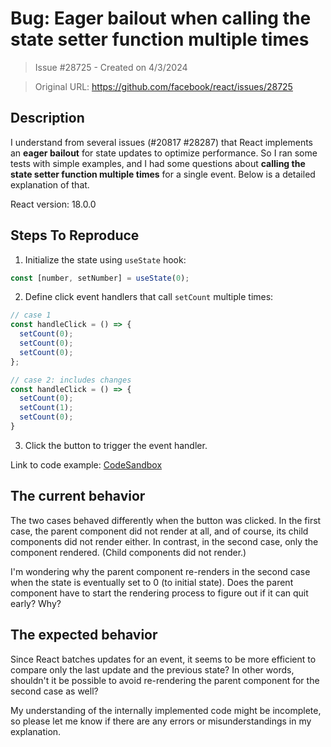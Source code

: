 # Bug: Eager bailout when calling the state setter function multiple times

> Issue #28725 - Created on 4/3/2024

> Original URL: https://github.com/facebook/react/issues/28725

## Description

<!--
  Please provide a clear and concise description of what the bug is. Include
  screenshots if needed. Please test using the latest version of the relevant
  React packages to make sure your issue has not already been fixed.
-->

I understand from several issues (#20817 #28287) that React implements an **eager bailout** for state updates to optimize performance. So I ran some tests with simple examples, and I had some questions about **calling the state setter function multiple times** for a single event. Below is a detailed explanation of that.

React version: 18.0.0

## Steps To Reproduce

1. Initialize the state using `useState` hook:
```js
const [number, setNumber] = useState(0);
```
2. Define click event handlers that call `setCount` multiple times:

```js
// case 1
const handleClick = () => {
  setCount(0);
  setCount(0);
  setCount(0);
};
``` 

```js
// case 2: includes changes
const handleClick = () => {
  setCount(0);
  setCount(1);
  setCount(0);
}
```

3. Click the button to trigger the event handler.


<!--
  Your bug will get fixed much faster if we can run your code and it doesn't
  have dependencies other than React. Issues without reproduction steps or
  code examples may be immediately closed as not actionable.
-->

Link to code example: [CodeSandbox](https://codesandbox.io/p/sandbox/setstate-parent-only-d4xfty?file=%2Fsrc%2FApp.js%3A20%2C1)

<!--
  Please provide a CodeSandbox (https://codesandbox.io/s/new), a link to a
  repository on GitHub, or provide a minimal code example that reproduces the
  problem. You may provide a screenshot of the application if you think it is
  relevant to your bug report. Here are some tips for providing a minimal
  example: https://stackoverflow.com/help/mcve.
-->

## The current behavior

The two cases behaved differently when the button was clicked. In the first case, the parent component did not render at all, and of course, its child components did not render either. In contrast, in the second case, only the component rendered. (Child components did not render.)

I'm wondering why the parent component re-renders in the second case when the state is eventually set to 0 (to initial state). Does the parent component have to start the rendering process to figure out if it can quit early? Why?

## The expected behavior

Since React batches updates for an event, it seems to be more efficient to compare only the last update and the previous state? In other words, shouldn't it be possible to avoid re-rendering the parent component for the second case as well? 

My understanding of the internally implemented code might be incomplete, so please let me know if there are any errors or misunderstandings in my explanation.
